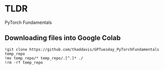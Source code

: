 # TLDR

PyTorch Fundamentals

## Downloading files into Google Colab

```
!git clone https://github.com/thaddavis/GPTuesday_PyTorchFundamentals temp_repo
!mv temp_repo/* temp_repo/.[^.]* ./
!rm -rf temp_repo
```
